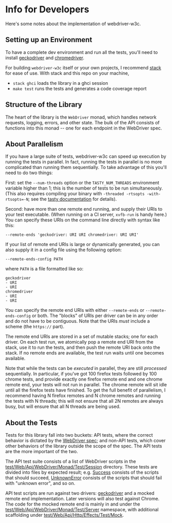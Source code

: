 Info for Developers
===================

Here's some notes about the implementation of webdriver-w3c.


Setting up an Environment
-------------------------

To have a complete dev environment and run all the tests, you'll need to install [geckodriver](https://github.com/mozilla/geckodriver/releases) and [chromedriver](http://chromedriver.chromium.org/).

For building `webdriver-w3c` itself or your own projects, I recommend [stack](https://docs.haskellstack.org/en/stable/README/) for ease of use. With stack and this repo on your machine, 

* `stack ghci` loads the library in a ghci session
* `make test` runs the tests and generates a code coverage report


Structure of the Library
------------------------

The heart of the library is the `WebDriver` monad, which handles network requests, logging, errors, and other state. The bulk of the API consists of functions into this monad -- one for each endpoint in the WebDriver spec.


About Parallelism
-----------------

If you have a large suite of tests, webdriver-w3c can speed up execution by running the tests in parallel. In fact, running the tests in parallel is no more complicated than running them sequentially. To take advantage of this you'll need to do two things:

First: set the `--num-threads` option or the `TASTY_NUM_THREADS` environment variable higher than 1; this is the number of tests to be run simultaneously. (This also requires compiling your binary with `-threaded -rtsopts -with-rtsopts=-N`; see the [tasty documentation](https://github.com/feuerbach/tasty#running-tests-in-parallel) for details).

Second: have more than one remote end running, and supply their URIs to your test executable. (When running on a CI server, `xvfb-run` is handy here.) You can specify these URIs on the command line directly with syntax like this:

    --remote-ends 'geckodriver: URI URI chromedriver: URI URI'

If your list of remote end URIs is large or dynamically generated, you can also supply it in a config file using the following option:

    --remote-ends-config PATH

where `PATH` is a file formatted like so:

    geckodriver
    - URI
    - URI
    chromedriver
    - URI
    - URI

You can specify the remote end URIs with either `--remote-ends` or `--remote-ends-config` or both. The "blocks" of URIs per driver can be in any order and do not have to be contiguous. Note that the URIs *must* include a scheme (the `https://` part).

The remote end URIs are stored in a set of mutable stacks; one for each driver. On each test run, we atomically pop a remote end URI from the stack, use it to run the tests, and then push the remote URI back onto the stack. If no remote ends are available, the test run waits until one becomes available.

Note that while the tests can be _executed_ in parallel, they are still _processed_ sequentially. In particular, if you've got 100 firefox tests followed by 100 chrome tests, and provide exactly one firefox remote end and one chrome remote end, your tests will not run in parallel. The chrome remote will sit idle until all the firefox tests have finished. To get the full benefit of parallelism, I recommend having N firefox remotes and N chrome remotes and running the tests with N threads; this will not ensure that all 2N remotes are always busy, but will ensure that all N threads are being used.


About the Tests
---------------

Tests for this library fall into two buckets: API tests, where the correct behavior is dictated by the [WebDriver spec](https://www.w3.org/TR/webdriver/); and non-API tests, which cover other behaviors of the library outside the scope of the spec. The API tests are the more important of the two.

The API test suite consists of a list of WebDriver scripts in the [test/Web/Api/WebDriver/Monad/Test/Session](https://github.com/nbloomf/webdriver-w3c/tree/master/test/Web/Api/WebDriver/Monad/Test/Session) directory. These tests are divided into files by expected result; e.g. [Success](https://github.com/nbloomf/webdriver-w3c/blob/master/test/Web/Api/WebDriver/Monad/Test/Session/Success.hs) consists of the scripts that should succeed, [UnknownError](https://github.com/nbloomf/webdriver-w3c/blob/master/test/Web/Api/WebDriver/Monad/Test/Session/UnknownError.hs) consists of the scripts that should fail with "unknown error", and so on.

API test scripts are run against two drivers: [geckodriver](https://github.com/mozilla/geckodriver) and a mocked remote end implementation. Later versions will also test against Chrome. The code for the mocked remote end is mainly in and under the [test/Web/Api/WebDriver/Monad/Test/Server](https://github.com/nbloomf/webdriver-w3c/blob/master/test/Web/Api/WebDriver/Monad/Test/Server.hs) namespace, with additional scaffolding under [test/Web/Api/Http/Effects/Test/Mock](https://github.com/nbloomf/webdriver-w3c/blob/master/test/Web/Api/Http/Effects/Test/Mock.hs).
